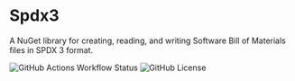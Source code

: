 # Spdx3
A NuGet library for creating, reading, and writing Software Bill of Materials files in SPDX 3 format.

![GitHub Actions Workflow Status](https://img.shields.io/github/actions/workflow/status/mharrah/Spdx3/.github%2Fworkflows%2Fci.yml?branch=main)
![GitHub License](https://img.shields.io/github/license/mharrah/Spdx3)

